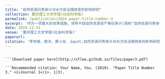 ```yaml
---
title: "自然资源问责审计对水污染治理效率的影响研究"
collection: 重庆理工大学学报(社会科学版)
permalink: /publication/2024-paper-title-number-3
excerpt: '作为一项重大的改革措施，领导干部自然资源资产离任审计(简称“自然资源问责审计”)在推进环境保护、资源节约方面起着十分重要的作用。文章基于2005—2017年我国271个城市的面板数据，使用双重差分模型考察自然资源问责审计与水污染治理效率之间的关系。研究表明，自然资源问责审计的实施显著提高了水污染治理效率，经过一系列稳健性检验，结果依然成立。进一步研究发现，中央环保督察是自然资源问责审计提高试点城市水污染治理效率的一种调节机制。在南方地区与水污染治理效率低的地区，自然资源问责审计发挥的作用更加显著。而动态面板数据估计方法的结果与之相吻合。因此，加强自然资源问责审计结果运用，强化地方官员水污染治理主体责任意识，实施动态的差异化政策，有助于推动我国水污染防治。'
date: 2019-12-31
venue: '重庆理工大学学报(社会科学版)'
paperurl: 
citation: '李学峰，唐洋，黄小龙. &quot;自然资源问责审计对水污染治理效率的影响研究[J].&quot; 重庆理工大学学报(社会科学版),2024.'
---
```

```This paper is about the number 3. The number 4 is left for future work.

```[Download paper here](http://xflee.github.io/files/paper3.pdf)

```Recommended citation: Your Name, You. (2019). "Paper Title Number 3." <i>Journal 1</i>. 1(3).
